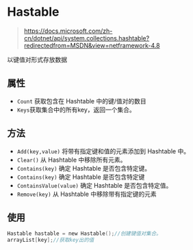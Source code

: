 # Hastable

> https://docs.microsoft.com/zh-cn/dotnet/api/system.collections.hashtable?redirectedfrom=MSDN&view=netframework-4.8

以键值对形式存放数据

## 属性

- `Count` 获取包含在 Hashtable 中的键/值对的数目
- `Keys`获取集合中的所有key，返回一个集合。

## 方法

- `Add(key,value)` 将带有指定键和值的元素添加到 Hashtable 中。
- `Clear()` 从 Hashtable 中移除所有元素。
- `Contains(key)` 确定 Hashtable 是否包含特定键。
- `Contains(key)` 确定 Hashtable 是否包含特定键
- `ContainsValue(value)` 确定 Hashtable 是否包含特定值。
- `Remove(key)` 从 Hashtable 中移除带有指定键的元素

## 使用

```c
Hastable hastable = new Hastable();//创建键值对集合。
arrayList[key];//获取key出的值
```